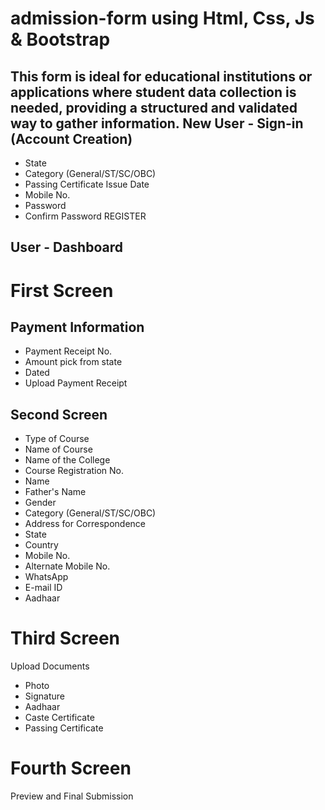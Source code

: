 # admission-form using Html, Css, Js & Bootstrap
This form is ideal for educational institutions or applications where student data collection is needed, providing a structured and validated way to gather information.
New User - Sign-in (Account Creation)
-------------------------
- State
- Category (General/ST/SC/OBC)
- Passing Certificate Issue Date
- Mobile No.
- Password
- Confirm Password
REGISTER


User - Dashboard
--------------------------------
First Screen
===============
Payment Information
--------------
- Payment Receipt No.
- Amount pick from state
- Dated
- Upload Payment Receipt


Second Screen
-----------------
- Type of Course
- Name of Course
- Name of the College
- Course Registration No. 
- Name
- Father's Name
- Gender
- Category (General/ST/SC/OBC)
- Address for Correspondence
- State
- Country
- Mobile No. 
- Alternate Mobile No.
- WhatsApp
- E-mail ID
- Aadhaar 


Third Screen
==========
Upload Documents
- Photo
- Signature
- Aadhaar 
- Caste Certificate
- Passing Certificate


Fourth Screen
===========
Preview and Final Submission
